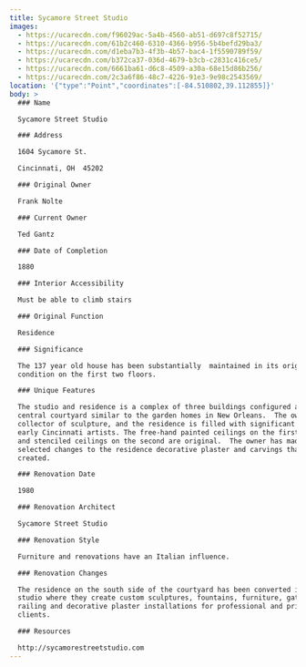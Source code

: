 ```yaml
---
title: Sycamore Street Studio
images:
  - https://ucarecdn.com/f96029ac-5a4b-4560-ab51-d697c8f52715/
  - https://ucarecdn.com/61b2c460-6310-4366-b956-5b4befd29ba3/
  - https://ucarecdn.com/d1eba7b3-4f3b-4b57-bac4-1f5590789f59/
  - https://ucarecdn.com/b372ca37-036d-4679-b3cb-c2831c416ce5/
  - https://ucarecdn.com/6661ba61-d6c8-4509-a30a-68e15d86b256/
  - https://ucarecdn.com/2c3a6f86-48c7-4226-91e3-9e98c2543569/
location: '{"type":"Point","coordinates":[-84.510802,39.112855]}'
body: >
  ### Name

  Sycamore Street Studio

  ### Address

  1604 Sycamore St.

  Cincinnati, OH  45202

  ### Original Owner

  Frank Nolte

  ### Current Owner

  Ted Gantz

  ### Date of Completion

  1880

  ### Interior Accessibility

  Must be able to climb stairs

  ### Original Function

  Residence

  ### Significance

  The 137 year old house has been substantially  maintained in its original
  condition on the first two floors.

  ### Unique Features

  The studio and residence is a complex of three buildings configured around a
  central courtyard similar to the garden homes in New Orleans.  The owner is a
  collector of sculpture, and the residence is filled with significant works by
  early Cincinnati artists. The free-hand painted ceilings on the first floor
  and stenciled ceilings on the second are original.  The owner has made
  selected changes to the residence decorative plaster and carvings that he has
  created.

  ### Renovation Date

  1980

  ### Renovation Architect

  Sycamore Street Studio

  ### Renovation Style

  Furniture and renovations have an Italian influence.

  ### Renovation Changes

  The residence on the south side of the courtyard has been converted into a
  studio where they create custom sculptures, fountains, furniture, gates,
  railing and decorative plaster installations for professional and private
  clients.

  ### Resources

  http://sycamorestreetstudio.com
---
```

